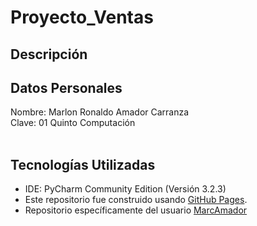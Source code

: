 # Proyecto_Ventas
## Descripción
## Datos Personales<br>
Nombre: Marlon Ronaldo Amador Carranza <br>
Clave: 01               Quinto Computación<br>
<br>
## Tecnologías Utilizadas
* IDE: PyCharm Community Edition (Versión 3.2.3)<br>
* Este repositorio fue construido usando [GitHub Pages](https://pages.github.com/). <br>
* Repositorio específicamente del usuario [MarcAmador](https://github.com/MarcAmador/Proyecto_Ventas)